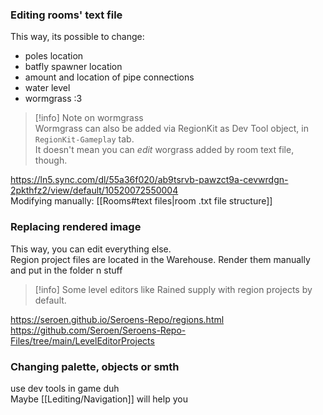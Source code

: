 ### Editing rooms' text file
This way, its possible to change:  
- poles location  
- batfly spawner location  
- amount and location of pipe connections  
- water level  
- wormgrass :3  
> [!info] Note on wormgrass  
> Wormgrass can also be added via RegionKit as Dev Tool object, in `RegionKit-Gameplay` tab.  
> It doesn't mean you can *edit* worgrass added by room text file, though.  

https://ln5.sync.com/dl/55a36f020/ab9tsrvb-pawzct9a-cevwrdgn-2pkthfz2/view/default/10520072550004  
Modifying manually: [[Rooms#text files|room .txt file structure]]  

### Replacing rendered image
This way, you can edit everything else.  
Region project files are located in the Warehouse. Render them manually and put in the folder n stuff 

> [!info] Some level editors like Rained supply with region projects by default.

https://seroen.github.io/Seroens-Repo/regions.html  
https://github.com/Seroen/Seroens-Repo-Files/tree/main/LevelEditorProjects  
### Changing palette, objects or smth
use dev tools in game duh  
Maybe [[Lediting/Navigation]] will help you
